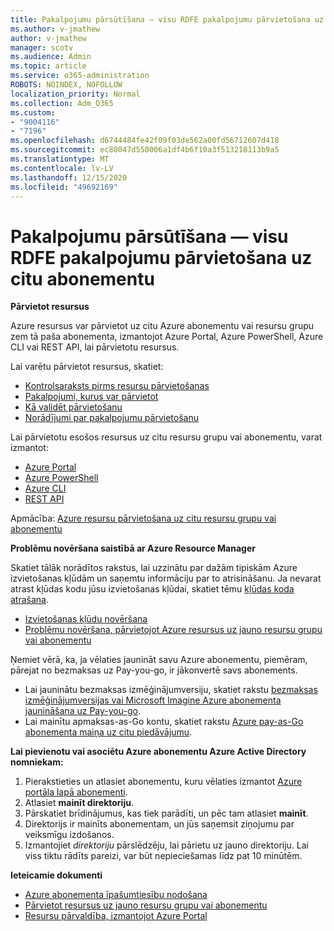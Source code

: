 ```yaml
---
title: Pakalpojumu pārsūtīšana — visu RDFE pakalpojumu pārvietošana uz citu abonementu
ms.author: v-jmathew
author: v-jmathew
manager: scotv
ms.audience: Admin
ms.topic: article
ms.service: o365-administration
ROBOTS: NOINDEX, NOFOLLOW
localization_priority: Normal
ms.collection: Adm_O365
ms.custom:
- "9004116"
- "7196"
ms.openlocfilehash: d6744484fe42f09f03de562a00fd56712607d418
ms.sourcegitcommit: ec88047d550006a1df4b6f10a3f513218113b9a5
ms.translationtype: MT
ms.contentlocale: lv-LV
ms.lasthandoff: 12/15/2020
ms.locfileid: "49692169"
---
```

# <a name="transfer-services---move-all-rdfe-services-to-another-subscription"></a>Pakalpojumu pārsūtīšana — visu RDFE pakalpojumu pārvietošana uz citu abonementu

**Pārvietot resursus**

Azure resursus var pārvietot uz citu Azure abonementu vai resursu grupu zem tā paša abonementa, izmantojot Azure Portal, Azure PowerShell, Azure CLI vai REST API, lai pārvietotu resursus.

Lai varētu pārvietot resursus, skatiet:

- [Kontrolsaraksts pirms resursu pārvietošanas](https://docs.microsoft.com/azure/azure-resource-manager/resource-group-move-resources?WT.mc_id=Portal-Microsoft_Azure_Support#checklist-before-moving-resources)
- [Pakalpojumi, kurus var pārvietot](https://docs.microsoft.com/azure/azure-resource-manager/move-support-resources?WT.mc_id=Portal-Microsoft_Azure_Support)
- [Kā validēt pārvietošanu](https://docs.microsoft.com/azure/azure-resource-manager/resource-group-move-resources?WT.mc_id=Portal-Microsoft_Azure_Support#validate-move)
- [Norādījumi par pakalpojumu pārvietošanu](https://docs.microsoft.com/azure/azure-resource-manager/move-limitations/app-service-move-limitations?WT.mc_id=Portal-Microsoft_Azure_Support)

Lai pārvietotu esošos resursus uz citu resursu grupu vai abonementu, varat izmantot:

- [Azure Portal](https://docs.microsoft.com/azure/azure-resource-manager/resource-group-move-resources?WT.mc_id=Portal-Microsoft_Azure_Support#use-the-portal)
- [Azure PowerShell](https://docs.microsoft.com/azure/azure-resource-manager/resource-group-move-resources?WT.mc_id=Portal-Microsoft_Azure_Support#use-azure-powershell)
- [Azure CLI](https://docs.microsoft.com/azure/azure-resource-manager/resource-group-move-resources?WT.mc_id=Portal-Microsoft_Azure_Support#use-azure-cli)
- [REST API](https://docs.microsoft.com/azure/azure-resource-manager/resource-group-move-resources?WT.mc_id=Portal-Microsoft_Azure_Support#use-rest-api)

Apmācība: [Azure resursu pārvietošana uz citu resursu grupu vai abonementu](https://docs.microsoft.com/azure/azure-resource-manager/resource-manager-tutorial-move-resources)

**Problēmu novēršana saistībā ar Azure Resource Manager**

Skatiet tālāk norādītos rakstus, lai uzzinātu par dažām tipiskām Azure izvietošanas kļūdām un saņemtu informāciju par to atrisināšanu. Ja nevarat atrast kļūdas kodu jūsu izvietošanas kļūdai, skatiet tēmu [kļūdas koda atrašana](https://docs.microsoft.com/azure/azure-resource-manager/resource-manager-common-deployment-errors?WT.mc_id=Portal-Microsoft_Azure_Support#find-error-code).

- [Izvietošanas kļūdu novēršana](https://docs.microsoft.com/azure/azure-resource-manager/resource-manager-common-deployment-errors)
- [Problēmu novēršana, pārvietojot Azure resursus uz jauno resursu grupu vai abonementu](https://docs.microsoft.com/azure/azure-resource-manager/troubleshoot-move)

Ņemiet vērā, ka, ja vēlaties jaunināt savu Azure abonementu, piemēram, pārejat no bezmaksas uz Pay-you-go, ir jākonvertē savs abonements.

- Lai jauninātu bezmaksas izmēģinājumversiju, skatiet rakstu [bezmaksas izmēģinājumversijas vai Microsoft Imagine Azure abonementa jaunināšana uz Pay-you-go](https://docs.microsoft.com/azure/billing/billing-upgrade-azure-subscription).
- Lai mainītu apmaksas-as-Go kontu, skatiet rakstu [Azure pay-as-Go abonementa maiņa uz citu piedāvājumu](https://docs.microsoft.com/azure/billing/billing-how-to-switch-azure-offer).

**Lai pievienotu vai asociētu Azure abonementu Azure Active Directory nomniekam:**

1. Pierakstieties un atlasiet abonementu, kuru vēlaties izmantot [Azure portāla lapā abonementi](https://portal.azure.com/#blade/Microsoft_Azure_Billing/SubscriptionsBlade).
2. Atlasiet **mainīt direktoriju**.
3. Pārskatiet brīdinājumus, kas tiek parādīti, un pēc tam atlasiet **mainīt**.
4. Direktorijs ir mainīts abonementam, un jūs saņemsit ziņojumu par veiksmīgu izdošanos.
5. Izmantojiet *direktoriju* pārslēdzēju, lai pārietu uz jauno direktoriju. Lai viss tiktu rādīts pareizi, var būt nepieciešamas līdz pat 10 minūtēm.

**Ieteicamie dokumenti**

- [Azure abonementa īpašumtiesību nodošana](https://docs.microsoft.com/azure/billing-subscription-transfer)
- [Pārvietot resursus uz jauno resursu grupu vai abonementu](https://docs.microsoft.com/azure/azure-resource-manager/resource-group-move-resources)
- [Resursu pārvaldība, izmantojot Azure Portal](https://docs.microsoft.com/azure/azure-resource-manager/resource-group-portal)
